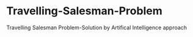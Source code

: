 # Travelling-Salesman-Problem
Travelling Salesman Problem-Solution by Artifical Intelligence approach
